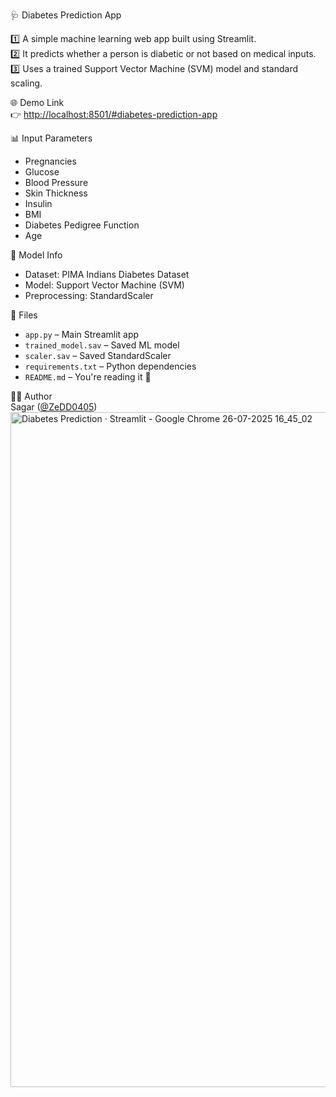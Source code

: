 🩺 Diabetes Prediction App

1️⃣ A simple machine learning web app built using Streamlit.  
2️⃣ It predicts whether a person is diabetic or not based on medical inputs.  
3️⃣ Uses a trained Support Vector Machine (SVM) model and standard scaling.

🌐 Demo Link  
👉 [http://localhost:8501/#diabetes-prediction-app](http://localhost:8501/#diabetes-prediction-app)

📊 Input Parameters
- Pregnancies
- Glucose
- Blood Pressure
- Skin Thickness
- Insulin
- BMI
- Diabetes Pedigree Function
- Age

🧠 Model Info
- Dataset: PIMA Indians Diabetes Dataset
- Model: Support Vector Machine (SVM)
- Preprocessing: StandardScaler

📁 Files
- `app.py` – Main Streamlit app
- `trained_model.sav` – Saved ML model
- `scaler.sav` – Saved StandardScaler
- `requirements.txt` – Python dependencies
- `README.md` – You're reading it 🙂

👨‍💻 Author  
Sagar ([@ZeDD0405](https://github.com/ZeDD0405))
<img width="1920" height="1080" alt="Diabetes Prediction · Streamlit - Google Chrome 26-07-2025 16_45_02" src="https://github.com/user-attachments/assets/2652237d-6781-4425-8e2e-1f30595793d3" />
